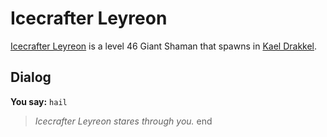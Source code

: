 # Icecrafter Leyreon



[Icecrafter Leyreon](/npc/113032) is a level 46 Giant Shaman that spawns in [Kael Drakkel](/zone/113).



## Dialog

**You say:** `hail`



>*Icecrafter Leyreon stares through you.*
end
